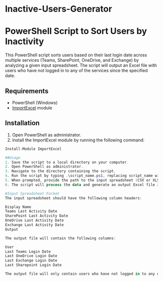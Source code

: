 # Inactive-Users-Generator
# PowerShell Script to Sort Users by Inactivity

This PowerShell script sorts users based on their last login date across multiple services (Teams, SharePoint, OneDrive, and Exchange) by analyzing a given input spreadsheet. The script will output an Excel file with users who have not logged in to any of the services since the specified date.

## Requirements

- PowerShell (Windows)
- [ImportExcel](https://www.powershellgallery.com/packages/ImportExcel) module

## Installation

1. Open PowerShell as administrator.
2. Install the ImportExcel module by running the following command:

```powershell
Install-Module ImportExcel

##Usage
1. Save the script to a local directory on your computer.
2. Open PowerShell as administrator.
3. Navigate to the directory containing the script.
4. Run the script by typing .\script_name.ps1, replacing script_name with the name of the script file. If the script file is in a different directory, provide the full path to the script.
5. When prompted, provide the path to the input spreadsheet (CSV or XLSX format) containing the user data.
6. The script will process the data and generate an output Excel file in the same directory as the script, named Users(YYYY-MM-DD).xlsx, where YYYY-MM-DD is the current date.

#Input Spreadsheet Format
The input spreadsheet should have the following column headers:

Display Name
Teams Last Activity Date
SharePoint Last Activity Date
OneDrive Last Activity Date
Exchange Last Activity Date
Output

The output file will contain the following columns:

User
Last Teams Login Date
Last OneDrive Login Date
Last Exchange Login Date
Last Sharepoint Login Date

The output file will only contain users who have not logged in to any of the services since the specified date.
